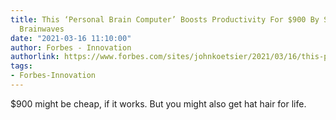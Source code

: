 ```yaml
---
title: This ‘Personal Brain Computer’ Boosts Productivity For $900 By Sensing Your
  Brainwaves
date: "2021-03-16 11:10:00"
author: Forbes - Innovation
authorlink: https://www.forbes.com/sites/johnkoetsier/2021/03/16/this-personal-brain-computer-boosts-productivity-for-900/
tags:
- Forbes-Innovation
---
```

$900 might be cheap, if it works. But you might also get hat hair for life.
